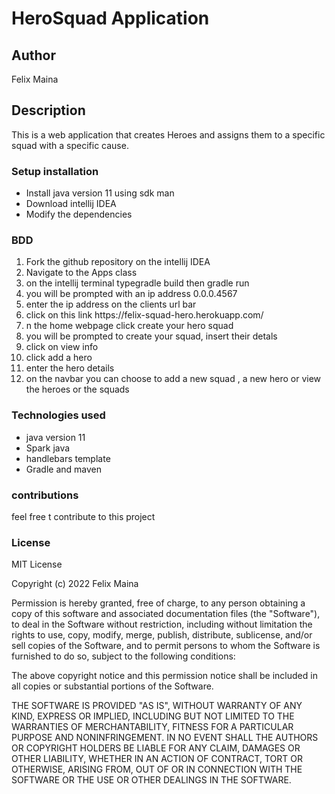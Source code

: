 # HeroSquad Application

## Author
Felix Maina

## Description
This is a web application that creates Heroes and assigns them to a specific squad with a specific cause.

### Setup installation
<ul>
<li>Install java version 11 using sdk man</li>
<li>Download intellij IDEA</li>
<li>Modify the dependencies</li>
</ul>

### BDD
<ol>
<li>Fork the github repository on the intellij IDEA</li>
<li>Navigate to the Apps class</li>
<li>on the intellij terminal typegradle build then gradle run </li>
<li>you will be prompted  with an ip address 0.0.0.4567</li>
<li>enter the ip address on the clients url bar</li>
  <li> click on this link https://felix-squad-hero.herokuapp.com/</li>
<li>n the home webpage click create your hero squad</li>
<li>you will be prompted to create your squad, insert their detals</li>
<li>click on view info</li>
<li>click add a hero</li>
<li>enter the hero details</li>
<li>on the navbar you can choose to add a new squad , a new hero or view the heroes or the  squads</li>
</ol>

### Technologies used
<ul>
<li> java version 11</li>
<li>Spark java </li>
<li>handlebars template</li>
<li>Gradle and maven</li>
</ul>

### contributions
feel free t contribute to this project

### License

MIT License

Copyright (c) 2022 Felix Maina

Permission is hereby granted, free of charge, to any person obtaining a copy
of this software and associated documentation files (the "Software"), to deal
in the Software without restriction, including without limitation the rights
to use, copy, modify, merge, publish, distribute, sublicense, and/or sell
copies of the Software, and to permit persons to whom the Software is
furnished to do so, subject to the following conditions:

The above copyright notice and this permission notice shall be included in all
copies or substantial portions of the Software.

THE SOFTWARE IS PROVIDED "AS IS", WITHOUT WARRANTY OF ANY KIND, EXPRESS OR
IMPLIED, INCLUDING BUT NOT LIMITED TO THE WARRANTIES OF MERCHANTABILITY,
FITNESS FOR A PARTICULAR PURPOSE AND NONINFRINGEMENT. IN NO EVENT SHALL THE
AUTHORS OR COPYRIGHT HOLDERS BE LIABLE FOR ANY CLAIM, DAMAGES OR OTHER
LIABILITY, WHETHER IN AN ACTION OF CONTRACT, TORT OR OTHERWISE, ARISING FROM,
OUT OF OR IN CONNECTION WITH THE SOFTWARE OR THE USE OR OTHER DEALINGS IN THE
SOFTWARE.

